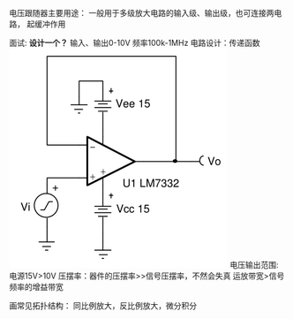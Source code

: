  电压跟随器主要用途：
一般用于多级放大电路的输入级、输出级，也可连接两电路，  起缓冲作用

面试:
**设计一个？**
输入、输出0-10V
频率100k-1MHz
	电路设计：传递函数
	![](Pasted%20image%2020231219153100.png)
	电压输出范围: 电源15V>10V
	压摆率：器件的压摆率>>信号压摆率，不然会失真
	运放带宽>信号频率的增益带宽


画常见拓扑结构：
同比例放大，反比例放大，微分积分


